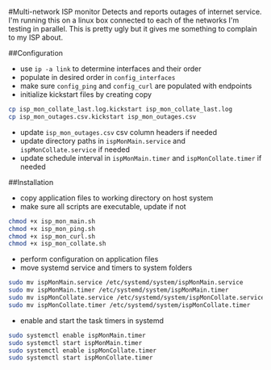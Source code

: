 #Multi-network ISP monitor
Detects and reports outages of internet service. 
I'm running this on a linux box connected to each of the networks I'm testing in parallel.
This is pretty ugly but it gives me something to complain to my ISP about.

##Configuration
 - use `ip -a link` to determine interfaces and their order
 - populate in desired order in `config_interfaces`
 - make sure `config_ping` and `config_curl` are populated with endpoints
 - initialize kickstart files by creating copy
```bash
cp isp_mon_collate_last.log.kickstart isp_mon_collate_last.log
cp isp_mon_outages.csv.kickstart isp_mon_outages.csv
```
 - update `isp_mon_outages.csv` csv column headers if needed
 - update directory paths in `ispMonMain.service` and `ispMonCollate.service` if needed
 - update schedule interval in `ispMonMain.timer` and `ispMonCollate.timer` if needed

    
##Installation
 - copy application files to working directory on host system
 - make sure all scripts are executable, update if not
```bash
chmod +x isp_mon_main.sh
chmod +x isp_mon_ping.sh
chmod +x isp_mon_curl.sh
chmod +x isp_mon_collate.sh
```
 - perform configuration on application files
 - move systemd service and timers to system folders
```bash
sudo mv ispMonMain.service /etc/systemd/system/ispMonMain.service
sudo mv ispMonMain.timer /etc/systemd/system/ispMonMain.timer
sudo mv ispMonCollate.service /etc/systemd/system/ispMonCollate.service
sudo mv ispMonCollate.timer /etc/systemd/system/ispMonCollate.timer
```
 - enable and start the task timers in systemd
```bash
sudo systemctl enable ispMonMain.timer
sudo systemctl start ispMonMain.timer
sudo systemctl enable ispMonCollate.timer
sudo systemctl start ispMonCollate.timer
``` 
